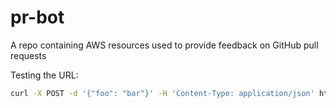 # pr-bot
A repo containing AWS resources used to provide feedback on GitHub pull requests

Testing the URL:
```bash
curl -X POST -d '{"foo": "bar"}' -H 'Content-Type: application/json' https://<placeholder>.execute-api.us-west-2.amazonaws.com/live/pr-review

```